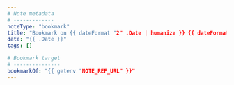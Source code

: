 ```yaml
---
# Note metadata
# -------------
noteType: "bookmark"
title: "Bookmark on {{ dateFormat "2" .Date | humanize }} {{ dateFormat "January" .Date }} {{ dateFormat "2006 @ 15:04" .Date }}"
date: "{{ .Date }}"
tags: []

# Bookmark target
# ---------------
bookmarkOf: "{{ getenv "NOTE_REF_URL" }}"
---
```

